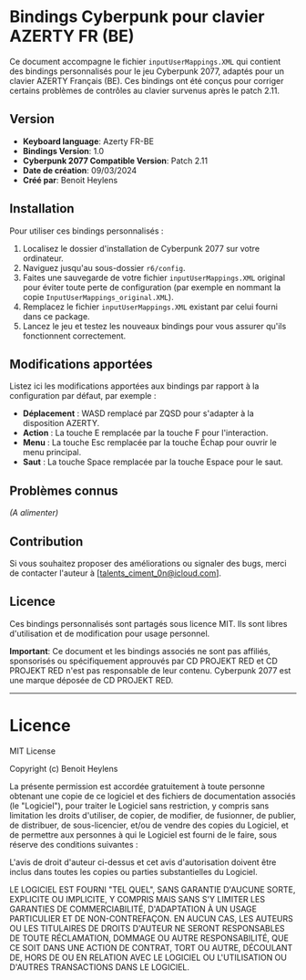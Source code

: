 Bindings Cyberpunk pour clavier AZERTY FR (BE)
=======

Ce document accompagne le fichier `inputUserMappings.XML` qui contient des bindings personnalisés pour le jeu Cyberpunk 2077, adaptés pour un clavier AZERTY Français (BE). Ces bindings ont été conçus pour corriger certains problèmes de contrôles au clavier survenus après le patch 2.11.

## Version

- **Keyboard language**: Azerty FR-BE
- **Bindings Version**: 1.0
- **Cyberpunk 2077 Compatible Version**: Patch 2.11
- **Date de création**: 09/03/2024
- **Créé par**: Benoit Heylens

## Installation

Pour utiliser ces bindings personnalisés :

1. Localisez le dossier d'installation de Cyberpunk 2077 sur votre ordinateur.
2. Naviguez jusqu'au sous-dossier `r6/config`.
3. Faites une sauvegarde de votre fichier `inputUserMappings.XML` original pour éviter toute perte de configuration (par exemple en nommant la copie `InputUserMappings_original.XML`).
4. Remplacez le fichier `inputUserMappings.XML` existant par celui fourni dans ce package.
5. Lancez le jeu et testez les nouveaux bindings pour vous assurer qu'ils fonctionnent correctement.

## Modifications apportées

Listez ici les modifications apportées aux bindings par rapport à la configuration par défaut, par exemple :

- **Déplacement** : WASD remplacé par ZQSD pour s'adapter à la disposition AZERTY.
- **Action** : La touche E remplacée par la touche F pour l'interaction.
- **Menu** : La touche Esc remplacée par la touche Échap pour ouvrir le menu principal.
- **Saut** : La touche Space remplacée par la touche Espace pour le saut.

## Problèmes connus

_(A alimenter)_

## Contribution

Si vous souhaitez proposer des améliorations ou signaler des bugs, merci de contacter l'auteur à [talents_ciment_0n@icloud.com].

## Licence

Ces bindings personnalisés sont partagés sous licence MIT. Ils sont libres d'utilisation et de modification pour usage personnel.

**Important**: Ce document et les bindings associés ne sont pas affiliés, sponsorisés ou spécifiquement approuvés par CD PROJEKT RED et CD PROJEKT RED n'est pas responsable de leur contenu. Cyberpunk 2077 est une marque déposée de CD PROJEKT RED.

---

# Licence

MIT License

Copyright (c) Benoit Heylens

La présente permission est accordée gratuitement à toute personne obtenant une copie de ce logiciel et des fichiers de documentation associés (le "Logiciel"), pour traiter le Logiciel sans restriction, y compris sans limitation les droits d'utiliser, de copier, de modifier, de fusionner, de publier, de distribuer, de sous-licencier, et/ou de vendre des copies du Logiciel, et de permettre aux personnes à qui le Logiciel est fourni de le faire, sous réserve des conditions suivantes :

L'avis de droit d'auteur ci-dessus et cet avis d'autorisation doivent être inclus dans toutes les copies ou parties substantielles du Logiciel.

LE LOGICIEL EST FOURNI "TEL QUEL", SANS GARANTIE D'AUCUNE SORTE, EXPLICITE OU IMPLICITE, Y COMPRIS MAIS SANS S'Y LIMITER LES GARANTIES DE COMMERCIABILITÉ, D'ADAPTATION À UN USAGE PARTICULIER ET DE NON-CONTREFAÇON. EN AUCUN CAS, LES AUTEURS OU LES TITULAIRES DE DROITS D'AUTEUR NE SERONT RESPONSABLES DE TOUTE RÉCLAMATION, DOMMAGE OU AUTRE RESPONSABILITÉ, QUE CE SOIT DANS UNE ACTION DE CONTRAT, TORT OU AUTRE, DÉCOULANT DE, HORS DE OU EN RELATION AVEC LE LOGICIEL OU L'UTILISATION OU D'AUTRES TRANSACTIONS DANS LE LOGICIEL.
